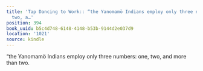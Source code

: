 ```yaml
---
title: 'Tap Dancing to Work:: “the Yanomamö Indians employ only three numbers: one,
  two, a…'
position: 394
book_uuid: b5c4d748-6148-4148-b53b-9144d2e037d9
location: '1021'
source: kindle
---
```


“the Yanomamö Indians employ only three numbers: one, two, and more than two.